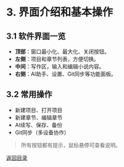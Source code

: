 # 3. 界面介绍和基本操作

## 3.1 软件界面一览
- **顶部**：窗口最小化、最大化、关闭按钮。
- **左侧**：项目和章节列表，方便切换。
- **中间**：写作区，输入和编辑小说内容。
- **右侧**：AI助手、设置、Git同步等功能面板。

## 3.2 常用操作
- 新建项目、打开项目
- 新建章节、编辑章节
- AI续写、保存、备份
- Git同步（多设备协作）

> 所有按钮都有提示，鼠标悬停可查看说明。

[返回目录](00-目录.md)
